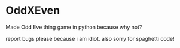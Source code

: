 # OddXEven
Made Odd Eve thing game in python because why not?


report bugs please because i am idiot. also sorry for spaghetti code!
